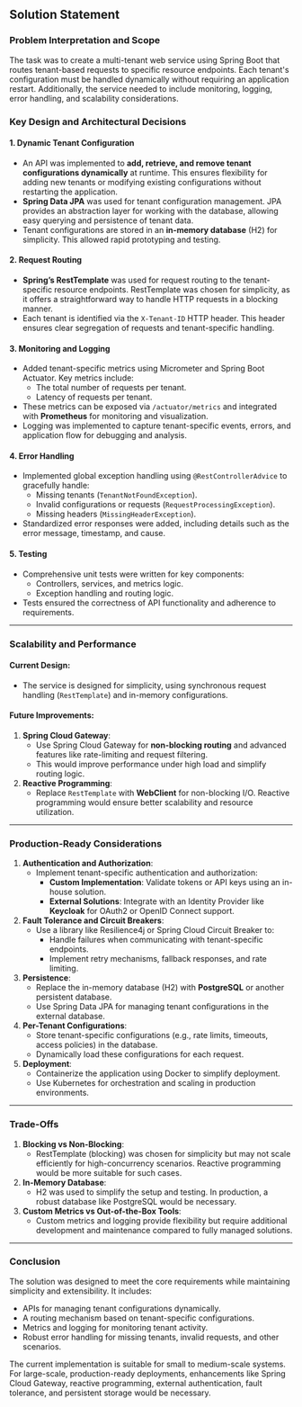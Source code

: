 ## **Solution Statement**

### **Problem Interpretation and Scope**

The task was to create a multi-tenant web service using Spring Boot that routes tenant-based requests to specific resource endpoints. Each tenant's configuration must be handled dynamically without requiring an application restart. Additionally, the service needed to include monitoring, logging, error handling, and scalability considerations.

### **Key Design and Architectural Decisions**

#### **1. Dynamic Tenant Configuration**

- An API was implemented to **add, retrieve, and remove tenant configurations dynamically** at runtime. This ensures flexibility for adding new tenants or modifying existing configurations without restarting the application.
- **Spring Data JPA** was used for tenant configuration management. JPA provides an abstraction layer for working with the database, allowing easy querying and persistence of tenant data.
- Tenant configurations are stored in an **in-memory database** (H2) for simplicity. This allowed rapid prototyping and testing.

#### **2. Request Routing**

- **Spring’s RestTemplate** was used for request routing to the tenant-specific resource endpoints. RestTemplate was chosen for simplicity, as it offers a straightforward way to handle HTTP requests in a blocking manner.
- Each tenant is identified via the `X-Tenant-ID` HTTP header. This header ensures clear segregation of requests and tenant-specific handling.

#### **3. Monitoring and Logging**

- Added tenant-specific metrics using Micrometer and Spring Boot Actuator. Key metrics include:
    - The total number of requests per tenant.
    - Latency of requests per tenant.
- These metrics can be exposed via `/actuator/metrics` and integrated with **Prometheus** for monitoring and visualization.
- Logging was implemented to capture tenant-specific events, errors, and application flow for debugging and analysis.

#### **4. Error Handling**

- Implemented global exception handling using `@RestControllerAdvice` to gracefully handle:
    - Missing tenants (`TenantNotFoundException`).
    - Invalid configurations or requests (`RequestProcessingException`).
    - Missing headers (`MissingHeaderException`).
- Standardized error responses were added, including details such as the error message, timestamp, and cause.

#### **5. Testing**

- Comprehensive unit tests were written for key components:
    - Controllers, services, and metrics logic.
    - Exception handling and routing logic.
- Tests ensured the correctness of API functionality and adherence to requirements.

------

### **Scalability and Performance**

#### Current Design:

- The service is designed for simplicity, using synchronous request handling (`RestTemplate`) and in-memory configurations.

#### Future Improvements:

1. **Spring Cloud Gateway**:
    - Use Spring Cloud Gateway for **non-blocking routing** and advanced features like rate-limiting and request filtering.
    - This would improve performance under high load and simplify routing logic.
2. **Reactive Programming**:
    - Replace `RestTemplate` with **WebClient** for non-blocking I/O. Reactive programming would ensure better scalability and resource utilization.

------

### **Production-Ready Considerations**

1. **Authentication and Authorization**:
    - Implement tenant-specific authentication and authorization:
        - **Custom Implementation**: Validate tokens or API keys using an in-house solution.
        - **External Solutions**: Integrate with an Identity Provider like **Keycloak** for OAuth2 or OpenID Connect support.
2. **Fault Tolerance and Circuit Breakers**:
    - Use a library like Resilience4j or Spring Cloud Circuit Breaker to:
        - Handle failures when communicating with tenant-specific endpoints.
        - Implement retry mechanisms, fallback responses, and rate limiting.
3. **Persistence**:
    - Replace the in-memory database (H2) with **PostgreSQL** or another persistent database.
    - Use Spring Data JPA for managing tenant configurations in the external database.
4. **Per-Tenant Configurations**:
    - Store tenant-specific configurations (e.g., rate limits, timeouts, access policies) in the database.
    - Dynamically load these configurations for each request.
5. **Deployment**:
    - Containerize the application using Docker to simplify deployment.
    - Use Kubernetes for orchestration and scaling in production environments.

------

### **Trade-Offs**

1. **Blocking vs Non-Blocking**:
    - RestTemplate (blocking) was chosen for simplicity but may not scale efficiently for high-concurrency scenarios. Reactive programming would be more suitable for such cases.
2. **In-Memory Database**:
    - H2 was used to simplify the setup and testing. In production, a robust database like PostgreSQL would be necessary.
3. **Custom Metrics vs Out-of-the-Box Tools**:
    - Custom metrics and logging provide flexibility but require additional development and maintenance compared to fully managed solutions.

------

### **Conclusion**

The solution was designed to meet the core requirements while maintaining simplicity and extensibility. It includes:

- APIs for managing tenant configurations dynamically.
- A routing mechanism based on tenant-specific configurations.
- Metrics and logging for monitoring tenant activity.
- Robust error handling for missing tenants, invalid requests, and other scenarios.

The current implementation is suitable for small to medium-scale systems. For large-scale, production-ready deployments, enhancements like Spring Cloud Gateway, reactive programming, external authentication, fault tolerance, and persistent storage would be necessary.
